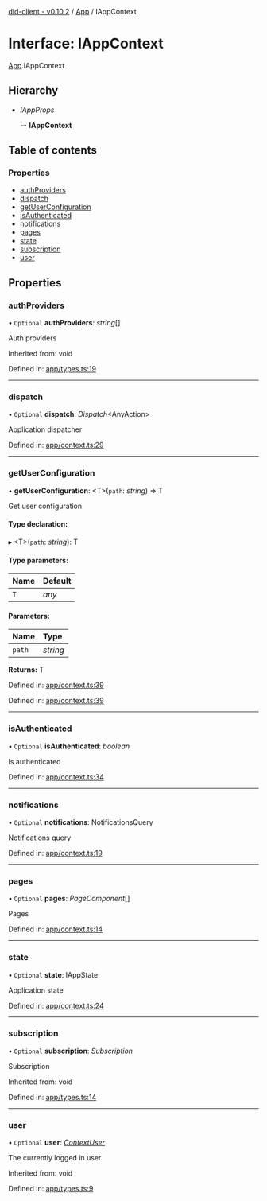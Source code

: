 [did-client - v0.10.2](../README.md) / [App](../modules/app.md) / IAppContext

# Interface: IAppContext

[App](../modules/app.md).IAppContext

## Hierarchy

* *IAppProps*

  ↳ **IAppContext**

## Table of contents

### Properties

- [authProviders](app.iappcontext.md#authproviders)
- [dispatch](app.iappcontext.md#dispatch)
- [getUserConfiguration](app.iappcontext.md#getuserconfiguration)
- [isAuthenticated](app.iappcontext.md#isauthenticated)
- [notifications](app.iappcontext.md#notifications)
- [pages](app.iappcontext.md#pages)
- [state](app.iappcontext.md#state)
- [subscription](app.iappcontext.md#subscription)
- [user](app.iappcontext.md#user)

## Properties

### authProviders

• `Optional` **authProviders**: *string*[]

Auth providers

Inherited from: void

Defined in: [app/types.ts:19](https://github.com/Puzzlepart/did/blob/dev/client/app/types.ts#L19)

___

### dispatch

• `Optional` **dispatch**: *Dispatch*<AnyAction\>

Application dispatcher

Defined in: [app/context.ts:29](https://github.com/Puzzlepart/did/blob/dev/client/app/context.ts#L29)

___

### getUserConfiguration

• **getUserConfiguration**: <T\>(`path`: *string*) => T

Get user configuration

#### Type declaration:

▸ <T\>(`path`: *string*): T

#### Type parameters:

Name | Default |
:------ | :------ |
`T` | *any* |

#### Parameters:

Name | Type |
:------ | :------ |
`path` | *string* |

**Returns:** T

Defined in: [app/context.ts:39](https://github.com/Puzzlepart/did/blob/dev/client/app/context.ts#L39)

Defined in: [app/context.ts:39](https://github.com/Puzzlepart/did/blob/dev/client/app/context.ts#L39)

___

### isAuthenticated

• `Optional` **isAuthenticated**: *boolean*

Is authenticated

Defined in: [app/context.ts:34](https://github.com/Puzzlepart/did/blob/dev/client/app/context.ts#L34)

___

### notifications

• `Optional` **notifications**: NotificationsQuery

Notifications query

Defined in: [app/context.ts:19](https://github.com/Puzzlepart/did/blob/dev/client/app/context.ts#L19)

___

### pages

• `Optional` **pages**: *PageComponent*[]

Pages

Defined in: [app/context.ts:14](https://github.com/Puzzlepart/did/blob/dev/client/app/context.ts#L14)

___

### state

• `Optional` **state**: IAppState

Application state

Defined in: [app/context.ts:24](https://github.com/Puzzlepart/did/blob/dev/client/app/context.ts#L24)

___

### subscription

• `Optional` **subscription**: *Subscription*

Subscription

Inherited from: void

Defined in: [app/types.ts:14](https://github.com/Puzzlepart/did/blob/dev/client/app/types.ts#L14)

___

### user

• `Optional` **user**: [*ContextUser*](../classes/app.contextuser.md)

The currently logged in user

Inherited from: void

Defined in: [app/types.ts:9](https://github.com/Puzzlepart/did/blob/dev/client/app/types.ts#L9)
